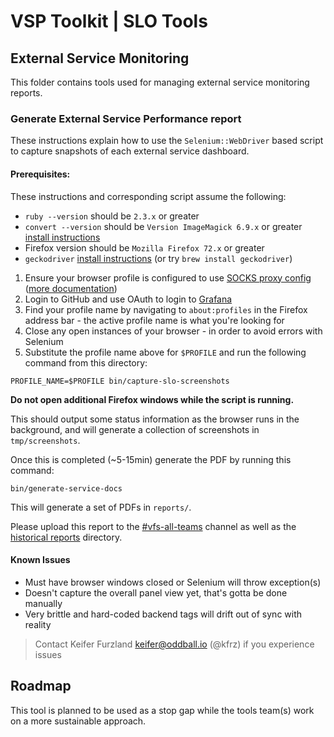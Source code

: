 # VSP Toolkit | SLO Tools

## External Service Monitoring

This folder contains tools used for managing external service monitoring reports.

### Generate External Service Performance report

These instructions explain how to use the `Selenium::WebDriver` based script to capture snapshots of each external service dashboard.

#### Prerequisites:

These instructions and corresponding script assume the following:

- `ruby --version` should be `2.3.x` or greater
- `convert --version` should be `Version ImageMagick 6.9.x` or greater [install instructions](https://imagemagick.org/script/downloadphp)
- Firefox version should be `Mozilla Firefox 72.x` or greater
- `geckodriver` [install instructions](https://github.com/mozilla/geckodriver/releases) (or try `brew install
    geckodriver`)

1. Ensure your browser profile is configured to use [SOCKS proxy config](https://github.com/department-of-veterans-affairs/va.gov-team/tree/master/scripts/socks/README.md) ([more documentation](https://github.com/department-of-veterans-affairs/va.gov-team/blob/f60352f90eaaed4ca4e8539cbf05a81bd519cb31/platform/engineering/internal-tools.md#chrome--firefox))
1. Login to GitHub and use OAuth to login to [Grafana](http://grafana.vfs.va.gov)
1. Find your profile name by navigating to `about:profiles` in the Firefox address bar - the active profile name is what you're looking for
1. Close any open instances of your browser - in order to avoid errors with Selenium
1. Substitute the profile name above for `$PROFILE` and run the following command from this directory:

`PROFILE_NAME=$PROFILE bin/capture-slo-screenshots`

**Do not open additional Firefox windows while the script is running.**

This should output some status information as the browser runs in the background, and will generate a collection of screenshots in `tmp/screenshots`.

Once this is completed (~5-15min) generate the PDF by running this command:

`bin/generate-service-docs`

This will generate a set of PDFs in `reports/`.

Please upload this report to the [#vfs-all-teams](https://dsva.slack.com/archives/CE4304QPK) channel as well as the
[historical reports](https://github.com/department-of-veterans-affairs/va.gov-team/tree/master/products/platform/external-service-monitoring/historical-reports) directory.


#### Known Issues

- Must have browser windows closed or Selenium will throw exception(s)
- Doesn't capture the overall panel view yet, that's gotta be done manually
- Very brittle and hard-coded backend tags will drift out of sync with reality

> Contact Keifer Furzland <keifer@oddball.io> (@kfrz) if you experience issues

## Roadmap

This tool is planned to be used as a stop gap while the tools team(s) work on a more sustainable approach.
